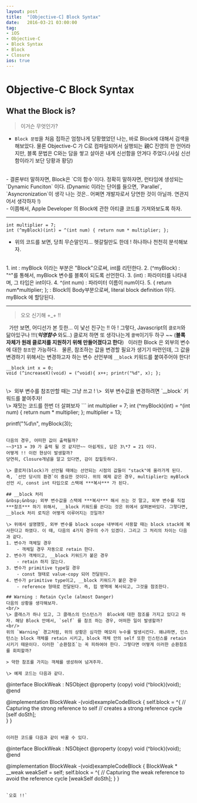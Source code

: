 ```yaml
---
layout: post
title:  "[Objective-C] Block Syntax"
date:   2016-03-21 03:00:00
tag:
- iOS
- Objective-C
- Block Syntax
- Block
- Closure
ios: true
---
```


# Objective-C Block Syntax
## What the Block is?
> 이거슨 무엇인가?

- `Block 문법`을 처음 접하곤 엄청나게 당황했었던 나는, 바로 Block에 대해서 검색을 해보았다. 물론 Objective-C 가 C로 컴파일되어서 실행되는 親C 진영의 한 언어라지만, 블록 문법은 C와는 담을 쌓고 살아온 내게 신선함을 안겨다 주었다.(사실 신선함이라기 보단 당황과 황당)
<br/>
- 결론부터 말하자면, Block은 `C의 함수`이다. 정확히 말하자면, 런타임에 생성되는 `Dynamic Funciton` 이다. 
 (Dynamic 이라는 단어를 들으면, `Parallel`, `Asyncronization`이 생각 나는 것은.. 어쩌면 개발자로서 당연한 것이 아닐까. 연관지어서 생각하자 !)
<br/>
- 이쯤해서, Apple Developer 의 Block에 관한 아티클 코드를 가져와보도록 하자.

---

```
int multiplier = 7;
int (^myBlock)(int) = ^(int num) { return num * multiplier; };
```
- 위의 코드를 보면, 당최 무슨말인지... 헷갈릴만도 한데 ! 하나하나 천천히 분석해보자.
<br/>
1. int : myBlock 이라는 부분은 "Block"으로써, int를 리턴한다.
2. (^myBlock) : "^"를 통해서, myBlock 변수를 블록이 되도록 선언한다.
3. (int) : 파라미터를 나타내며, 그 타입은 int이다.
4. ^(int num) : 파라미터 이름이 num이다.
5. { return num*multiplier; }; : Block의 Body부분으로써, literal block definition 이다. myBlock 에 할당된다.

---

> 오오 신기해 +_+ !!

&nbsp;&nbsp;가만 보면, 어디선가 본 듯한... 이 낯선 친구는 !! 아 ! 그렇다, Javascript의 `클로저`와 닮아있구나 !!!(***익명함수*** 와도..) 클로저 하면 또 생각나는게 `콜백`이기두 하구 ~~
(<strong>블록 자체가 원래 클로저를 지원하기 위해 만들어졌다고 한다</strong>)
&nbsp;&nbsp;이러한 Block 은 외부의 변수에 대한 `참조`만 가능하다.
&nbsp;&nbsp;물론, 참조하는 값을 변경할 필요가 생기기 마련인데, 그 값을 변경하기 위해서는 변경하고자 하는 변수 선언부에 `__block` 키워드를 붙여주어야 한다!

```
__block int x = 0;
void (^increaseX)(void) = (^void){ x++; printr("%d", x); };
```
<br/>
\>&nbsp;&nbsp;외부 변수를 참조만할 때는 그냥 쓰고 !
\>&nbsp;&nbsp;외부 변수값을 변경하려면 `__block` 키워드를 붙여주자!

<br/>
\> 재밋는 코드를 한번 더 살펴보자
```
int multiplier = 7;
int (^myBlock)(int) = ^(int num) { return num * multiplier; };
multiplier = 13;
 
printf("%d\n", myBlock(3));
```

다음의 경우, 어떠한 값이 출력될까?
~~3*13 = 39 가 출력 될 것 같지만~~ 아쉽게도, 답은 3\*7 = 21 이다.
어떻게 !! 이런 현상이 발생할까?
당연히, Closure개념을 알고 있다면, 감이 잡힐듯하다.

\> 클로저(block)가 선언될 때에는 선언되는 시점의 값들이 "stack"에 올라가게 된다. 즉, `선언 당시의 환경`이 중요한 것이다. 위의 예제 같은 경우, multiplier는 myBlock 선언 시, const int 타입으로 스택에 ***복사*** 가 된다.

## __block 처리
&nbsp;&nbsp; 외부 변수값을 스택에 ***복사*** 해서 쓰는 것 말고, 외부 변수를 직접 ***참조*** 하기 위해서, __block 키워드를 쓴다는 것은 위에서 살펴본바있다. 그렇다면, __block 처리 로직은 어떻게 이루어지는 것일까?

\> 위에서 설명했듯, 외부 변수를 block scope 내부에서 사용할 때는 block stack에 복사한다고 하였다. 이 때, 다음의 4가지 경우의 수가 있겠다. 그리고 그 처리의 차이는 다음과 같다.
1. 변수가 객체일 경우
	- 객체일 경우 자동으로 retain 한다. 
2. 변수가 객체이고, __block 키워드가 붙은 경우
	- retain 하지 않는다.
3. 변수가 primitive type일 경우
	- const 형태로 value-copy 되어 전달된다.
4. 변수가 primitive type이고, __block 키워드가 붙은 경우
	- reference 형태로 전달된다. 즉, 힙 영역에 복사되고, 그것을 참조한다.
	
## Warning : Retain Cycle (almost Danger)
다음의 상황을 생각해보자.
<br/>
\> 클래스가 하나 있고, 그 클래스의 인스턴스가  Block에 대한 참조를 가지고 있다고 하자. 해당 Block 안에서, `self` 를 참조 하는 경우, 어떠한 일이 발생할까?
<br/>
위의 `Warning` 경고처럼, 위의 상황은 심각한 메모리 누수를 발생시킨다. 왜냐하면, 인스턴스는 block 객체를 retain 시키고, block 객체 안의 self 또한 인스턴스를 retain 시키기 때문이다. 이러한 `순환참조`는 꼭 피하여야 한다. 그렇다면 어떻게 이러한 순환참조를 회피할까?

> 약한 참조를 가지는 객체를 생성하여 넘겨주자.

\> 예제 코드는 다음과 같다.

```
@interface BlockWeak : NSObject
@property (copy) void (^block)(void);
@end

@implementation BlockWeak
-(void)exampleCodeBlock {
	self.block = ^{
    	// Capturing the strong reference to self
        // creates a strong reference cycle
    	[self doSth];	       
    }
}
```

이러한 코드를 다음과 같이 바꿀 수 있다.

```
@interface BlockWeak : NSObject
@property (copy) void (^block)(void);
@end

@implementation BlockWeak
-(void)exampleCodeBlock {
	BlockWeak * __weak weakSelf = self;
	self.block = ^{
    	// Capturing the weak reference to avoid the reference cycle
    	[weakSelf doSth];
    }
}
```

`오호 !!`